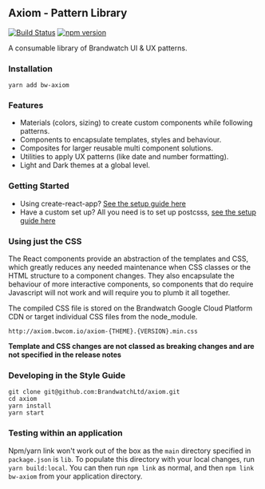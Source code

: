 ## Axiom - Pattern Library

[![Build Status](https://travis-ci.org/BrandwatchLtd/axiom.svg?branch=master)](https://travis-ci.org/BrandwatchLtd/axiom)
[![npm version](https://badge.fury.io/js/bw-axiom.svg)](https://badge.fury.io/js/bw-axiom)

A consumable library of Brandwatch UI & UX patterns.

### Installation

```
yarn add bw-axiom
```

### Features

* Materials (colors, sizing) to create custom components while following patterns.
* Components to encapsulate templates, styles and behaviour.
* Composites for larger reusable multi component solutions.
* Utilities to apply UX patterns (like date and number formatting).
* Light and Dark themes at a global level.

### Getting Started

* Using create-react-app? [See the setup guide here](./docs/create-react-app.md)
* Have a custom set up? All you need is to set up postcsss, [see the setup guide here](./docs/postcss.md)

### Using just the CSS

The React components provide an abstraction of the templates and CSS, which greatly reduces any needed maintenance when CSS classes or the HTML structure to a component changes. They also encapsulate the behaviour of more interactive components, so components that do require Javascript will not work and will require you to plumb it all together.

The compiled CSS file is stored on the Brandwatch Google Cloud Platform CDN or target individual CSS files from the node_module.

```
http://axiom.bwcom.io/axiom-{THEME}.{VERSION}.min.css
```

**Template and CSS changes are not classed as breaking changes and are not specified in the release notes**

### Developing in the Style Guide

```
git clone git@github.com:BrandwatchLtd/axiom.git
cd axiom
yarn install
yarn start
```

### Testing within an application

Npm/yarn link won't work out of the box as the `main` directory specified in `package.json` is `lib`. To populate this directory with your local changes, run `yarn build:local`. You can then run `npm link` as normal, and then `npm link bw-axiom` from your application directory.
